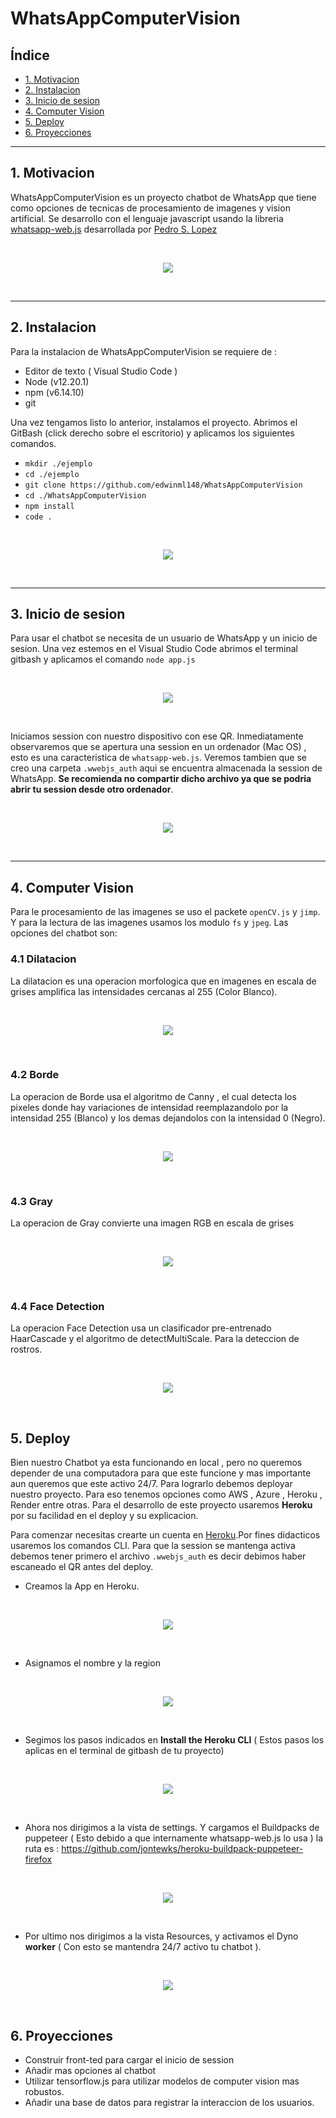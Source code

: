 # WhatsAppComputerVision

## Índice

* [1. Motivacion](#1-Motivacion)
* [2. Instalacion](#2-Instalacion)
* [3. Inicio de sesion](#3-Inicio-de-sesion)
* [4. Computer Vision](#4-Computer-Vision)
* [5. Deploy](#5-Deploy)
* [6. Proyecciones](#6-Proyecciones)

***
## 1. Motivacion

WhatsAppComputerVision es un proyecto chatbot de WhatsApp que tiene como opciones de tecnicas de procesamiento de imagenes y vision artificial. Se desarrollo con el lenguaje javascript usando la libreria [whatsapp-web.js](https://wwebjs.dev/guide/) desarrollada por [Pedro S. Lopez](https://github.com/pedroslopez)

<br>
<p align="center"><img src="image/presentacion.gif"></p>
<br/>

***
## 2. Instalacion

Para la instalacion de WhatsAppComputerVision se requiere de :

* Editor de texto ( Visual Studio Code )
* Node (v12.20.1)
* npm (v6.14.10)
* git

Una vez tengamos listo lo anterior, instalamos el proyecto. Abrimos el GitBash (click derecho sobre el escritorio) y aplicamos los siguientes comandos.

*  ```mkdir ./ejemplo ```
*  ```cd ./ejemplo ```
*  ```git clone https://github.com/edwinml148/WhatsAppComputerVision ```
*  ```cd ./WhatsAppComputerVision ```
*  ```npm install ```
*  ```code . ```

<br>
<p align="center"><img src="image/instalacion_1.gif"></p>
<br/>

***

## 3. Inicio de sesion

Para usar el chatbot se necesita de un usuario de WhatsApp y un inicio de sesion. Una vez estemos en el Visual Studio Code abrimos el terminal gitbash y aplicamos el comando  ```node app.js```

<br>
<p align="center"><img src="image/inicio_de_session_1.png"></p>
<br/>

Iniciamos session con nuestro dispositivo con ese QR. Inmediatamente observaremos que se apertura una session en un ordenador (Mac OS) , esto es una caracteristica de ```whatsapp-web.js```. Veremos tambien que se creo una carpeta ```.wwebjs_auth``` aqui se encuentra almacenada la session de WhatsApp. **Se recomienda no compartir dicho archivo ya que se podria abrir tu session desde otro ordenador**. 

<br>
<p align="center"><img src="image/inicio_de_session_2_0.jpeg"></p>
<br/>

***
## 4. Computer Vision

Para le procesamiento de las imagenes se uso el packete ```openCV.js``` y ```jimp```. Y para la lectura de las imagenes usamos los modulo ```fs``` y ```jpeg```. Las opciones del chatbot son:

### 4.1 Dilatacion
La dilatacion es una operacion morfologica que en imagenes en escala de grises amplifica las intensidades cercanas al 255 (Color Blanco).

<br>
<p align="center"><img src="image/Dilatacion.JPG"></p>
<br/>

### 4.2 Borde
La operacion de Borde usa el algoritmo de Canny , el cual detecta los pixeles donde hay variaciones de intensidad reemplazandolo por la intensidad 255 (Blanco) y los demas dejandolos con la intensidad 0 (Negro).

<br>
<p align="center"><img src="image/Borde.JPG"></p>
<br/>

### 4.3 Gray
La operacion de Gray convierte una imagen RGB en escala de grises

<br>
<p align="center"><img src="image/Grises.JPG"></p>
<br/>

### 4.4 Face Detection
La operacion Face Detection usa un clasificador pre-entrenado HaarCascade y el algoritmo de detectMultiScale. Para la deteccion de rostros.

<br>
<p align="center"><img src="image/Face_Detection.JPG"></p>
<br/>

## 5. Deploy

Bien nuestro Chatbot ya esta funcionando en local , pero no queremos depender de una computadora para que este funcione y mas importante aun queremos que este activo 24/7. Para lograrlo debemos deployar nuestro proyecto. Para eso tenemos opciones como AWS , Azure , Heroku , Render entre otras. Para el desarrollo de este proyecto usaremos **Heroku** por su facilidad en el deploy y su explicacion.

Para comenzar necesitas crearte un cuenta en [Heroku](https://www.heroku.com/).Por fines didacticos usaremos los comandos CLI. Para que la session se mantenga activa debemos tener primero el archivo ```.wwebjs_auth``` es decir debimos haber escaneado el QR antes del deploy. 

* Creamos la App en Heroku.
<br>
<p align="center"><img src="image/heroku_1.JPG"></p>
<br/>

* Asignamos el nombre y la region
<br>
<p align="center"><img src="image/heroku_2.JPG"></p>
<br/>

* Segimos los pasos indicados en **Install the Heroku CLI** ( Estos pasos los aplicas en el terminal de gitbash de tu proyecto)
<br>
<p align="center"><img src="image/heroku_3.JPG"></p>
<br/>



* Ahora nos dirigimos a la vista de settings. Y cargamos el Buildpacks de puppeteer ( Esto debido a que internamente whatsapp-web.js lo usa ) la ruta es : https://github.com/jontewks/heroku-buildpack-puppeteer-firefox
<br>
<p align="center"><img src="image/heroku_4.JPG"></p>
<br/>

* Por ultimo nos dirigimos a la vista Resources, y activamos el Dyno **worker** ( Con esto se mantendra 24/7 activo tu chatbot ).

<br>
<p align="center"><img src="image/heroku_5.JPG"></p>
<br/>


## 6. Proyecciones

* Construir front-ted para cargar el inicio de session
* Añadir mas opciones al chatbot
* Utilizar tensorflow.js para utilizar modelos de computer vision mas robustos.
* Añadir una base de datos para registrar la interaccion de los usuarios.